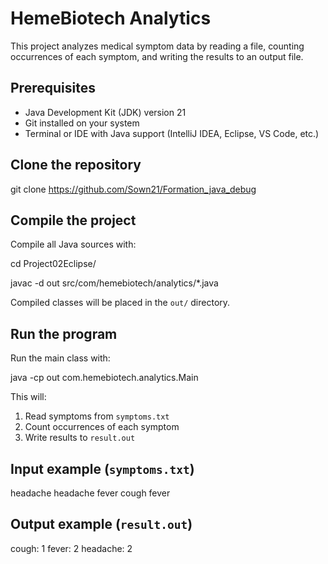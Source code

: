 # HemeBiotech Analytics

This project analyzes medical symptom data by reading a file, counting occurrences of each symptom, and writing the results to an output file.

## Prerequisites

- Java Development Kit (JDK) version 21
- Git installed on your system
- Terminal or IDE with Java support (IntelliJ IDEA, Eclipse, VS Code, etc.)

## Clone the repository

git clone https://github.com/Sown21/Formation_java_debug

## Compile the project

Compile all Java sources with:

cd Project02Eclipse/

javac -d out src/com/hemebiotech/analytics/*.java

Compiled classes will be placed in the `out/` directory.

## Run the program

Run the main class with:

java -cp out com.hemebiotech.analytics.Main

This will:

1. Read symptoms from `symptoms.txt`
2. Count occurrences of each symptom
3. Write results to `result.out`

## Input example (`symptoms.txt`)

headache
headache
fever
cough
fever


## Output example (`result.out`)

cough: 1
fever: 2
headache: 2



